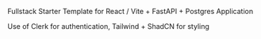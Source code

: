Fullstack Starter Template for React / Vite + FastAPI + Postgres Application

Use of Clerk for authentication, Tailwind + ShadCN for styling
